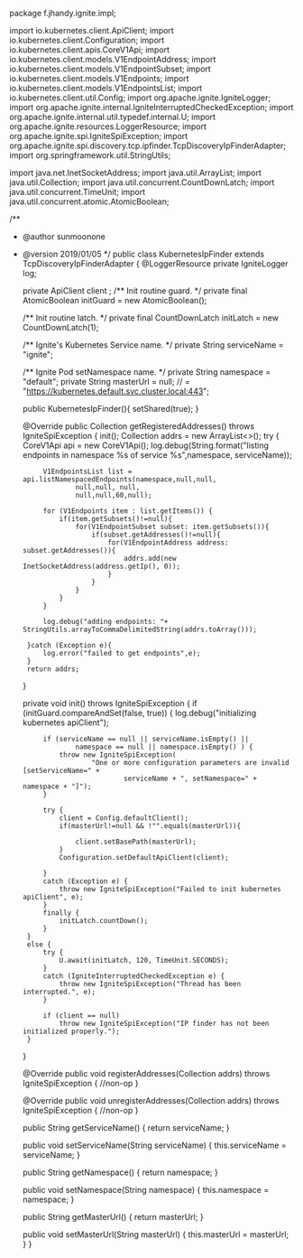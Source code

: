 package f.jhandy.ignite.impl;

import io.kubernetes.client.ApiClient;
import io.kubernetes.client.Configuration;
import io.kubernetes.client.apis.CoreV1Api;
import io.kubernetes.client.models.V1EndpointAddress;
import io.kubernetes.client.models.V1EndpointSubset;
import io.kubernetes.client.models.V1Endpoints;
import io.kubernetes.client.models.V1EndpointsList;
import io.kubernetes.client.util.Config;
import org.apache.ignite.IgniteLogger;
import org.apache.ignite.internal.IgniteInterruptedCheckedException;
import org.apache.ignite.internal.util.typedef.internal.U;
import org.apache.ignite.resources.LoggerResource;
import org.apache.ignite.spi.IgniteSpiException;
import org.apache.ignite.spi.discovery.tcp.ipfinder.TcpDiscoveryIpFinderAdapter;
import org.springframework.util.StringUtils;

import java.net.InetSocketAddress;
import java.util.ArrayList;
import java.util.Collection;
import java.util.concurrent.CountDownLatch;
import java.util.concurrent.TimeUnit;
import java.util.concurrent.atomic.AtomicBoolean;

/**
 * @author sunmoonone
 * @version 2019/01/05
 */
public class KubernetesIpFinder extends TcpDiscoveryIpFinderAdapter {
    @LoggerResource
    private IgniteLogger log;

    private ApiClient client ;
    /** Init routine guard. */
    private final AtomicBoolean initGuard = new AtomicBoolean();

    /** Init routine latch. */
    private final CountDownLatch initLatch = new CountDownLatch(1);

    /** Ignite's Kubernetes Service name. */
    private String serviceName = "ignite";

    /** Ignite Pod setNamespace name. */
    private String namespace = "default";
    private String masterUrl = null; // = "https://kubernetes.default.svc.cluster.local:443";

    public KubernetesIpFinder(){
        setShared(true);
    }

    @Override
    public Collection<InetSocketAddress> getRegisteredAddresses() throws IgniteSpiException {
        init();
        Collection<InetSocketAddress> addrs = new ArrayList<>();
        try {
            CoreV1Api api = new CoreV1Api();
            log.debug(String.format("listing endpoints in namespace %s of service %s",namespace, serviceName));

            V1EndpointsList list = api.listNamespacedEndpoints(namespace,null,null,
                    null,null, null,
                    null,null,60,null);

            for (V1Endpoints item : list.getItems()) {
                if(item.getSubsets()!=null){
                    for(V1EndpointSubset subset: item.getSubsets()){
                        if(subset.getAddresses()!=null){
                            for(V1EndpointAddress address: subset.getAddresses()){
                                addrs.add(new InetSocketAddress(address.getIp(), 0));
                            }
                        }
                    }
                }
            }

            log.debug("adding endpoints: "+ StringUtils.arrayToCommaDelimitedString(addrs.toArray()));

        }catch (Exception e){
            log.error("failed to get endpoints",e);
        }
        return addrs;
    }

    private void init() throws IgniteSpiException {
        if (initGuard.compareAndSet(false, true)) {
            log.debug("initializing kubernetes apiClient");

            if (serviceName == null || serviceName.isEmpty() ||
                    namespace == null || namespace.isEmpty() ) {
                throw new IgniteSpiException(
                        "One or more configuration parameters are invalid [setServiceName=" +
                                serviceName + ", setNamespace=" + namespace + "]");
            }

            try {
                client = Config.defaultClient();
                if(masterUrl!=null && !"".equals(masterUrl)){

                    client.setBasePath(masterUrl);
                }
                Configuration.setDefaultApiClient(client);

            }
            catch (Exception e) {
                throw new IgniteSpiException("Failed to init kubernetes apiClient", e);
            }
            finally {
                initLatch.countDown();
            }
        }
        else {
            try {
                U.await(initLatch, 120, TimeUnit.SECONDS);
            }
            catch (IgniteInterruptedCheckedException e) {
                throw new IgniteSpiException("Thread has been interrupted.", e);
            }

            if (client == null)
                throw new IgniteSpiException("IP finder has not been initialized properly.");
        }
    }

    @Override
    public void registerAddresses(Collection<InetSocketAddress> addrs) throws IgniteSpiException {
        //non-op
    }

    @Override
    public void unregisterAddresses(Collection<InetSocketAddress> addrs) throws IgniteSpiException {
        //non-op
    }

    public String getServiceName() {
        return serviceName;
    }

    public void setServiceName(String serviceName) {
        this.serviceName = serviceName;
    }

    public String getNamespace() {
        return namespace;
    }

    public void setNamespace(String namespace) {
        this.namespace = namespace;
    }

    public String getMasterUrl() {
        return masterUrl;
    }

    public void setMasterUrl(String masterUrl) {
        this.masterUrl = masterUrl;
    }
}
